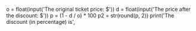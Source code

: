 o = float(input('The original ticket price: $')) d = float(input('The price after the discount: $')) p = (1 - d / o) * 100 p2 = str(round(p, 2)) print('The discount (in percentage) is',
